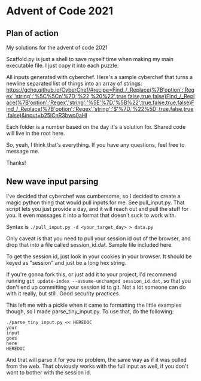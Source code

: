 # Advent of Code 2021

## Plan of action

My solutions for the advent of code 2021

Scaffold.py is just a shell to save myself time when making my main executable file.  I just copy it into each puzzle.

All inputs generated with cyberchef.  Here's a sample cyberchef that turns a newline separated list of things into an array of strings:
https://gchq.github.io/CyberChef/#recipe=Find_/_Replace(%7B'option':'Regex','string':'%5C%5Cn'%7D,'%22,%20%22',true,false,true,false)Find_/_Replace(%7B'option':'Regex','string':'%5E'%7D,'%5B%22',true,false,true,false)Find_/_Replace(%7B'option':'Regex','string':'$'%7D,'%22%5D',true,false,true,false)&input=b25lCnR3bwp0aHI

Each folder is a number based on the day it's a solution for.  Shared code will live in the root here.

So, yeah, I think that's everything.  If you have any questions, feel free to message me.

Thanks!

## New wave input parsing

I've decided that cyberchef was cumbersome, so I decided to create a magic python thing that would pull inputs for me.  See pull_input.py.
That script lets you just provide a day, and it will reach out and pull the stuff for you.
It even massages it into a format that doesn't suck to work with.

Syntax is `./pull_input.py -d <your_target_day> > data.py`

Only caveat is that you need to pull your session id out of the browser, and drop that into a file called session_id.dat.
Sample file included here.

To get the session id, just look in your cookies in your browser.  It should be keyed as "session" and just be a long hex string.

If you're gonna fork this, or just add it to your project, I'd recommend running `git update-index --assume-unchanged session_id.dat`, so that you don't end up committing your session id to git.  Not a lot someone can do with it really, but still.  Good security practices.

This left me with a pickle when it came to formatting the little examples though, so I made parse_tiny_input.py.  To use that, do the following:

```
./parse_tiny_input.py << HEREDOC
your
input
goes
here
HEREDOC
```

And that will parse it for you no problem, the same way as if it was pulled from the web.
That obviously works with the full input as well, if you don't want to bother with the session id.
